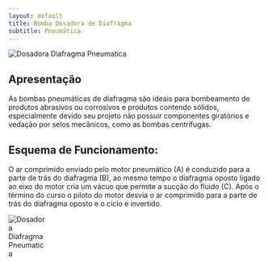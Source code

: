 ```yaml
---
layout: default
title: Bomba Dosadora de Diafragma 
subtitle: Pneumática
---
```


<img class="img-responsive pull-right" style="max-width: 50%;" src="../../website/images/Dosadora Diafragma Pneumatica 2.jpg" alt="Dosadora Diafragma Pneumatica">

## Apresentação

As bombas pneumáticas de diafragma são ideais para bombeamento de produtos abrasivos ou corrosivos e produtos contendo sólidos, especialmente devido seu projeto não possuir componentes giratórios e vedação por selos mecânicos, como as bombas centrífugas.

## Esquema de Funcionamento:

O ar comprimido enviado pelo motor pneumático (A) é conduzido para a parte de trás do diafragma (B), ao mesmo tempo o diafragma oposto ligado ao eixo do motor cria um vácuo que permite a sucção do fluido (C). Após o término do curso o piloto do motor desvia o ar comprimido para a parte de trás do diafragma oposto e o ciclo é invertido.


<img class="img-responsive pull-right" style="max-width: 15%;" src="../../website/images/Dosadora diafragma pneumatica 1.png" alt="Dosadora Diafragma Pneumatica">


  
